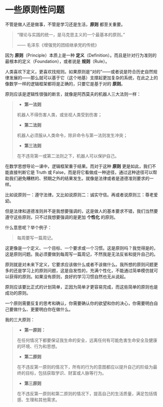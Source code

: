 # 一些原则性问题

不管是做人还是做事，不管是学习还是生活，**原则** 都至关重要。

> “理论与实践的统一，是马克思主义的一个最基本的原则。”
>
>  —— 毛泽东《增强党的团结继承党的传统》

因为 **原则**（Principle）本质上是一种 **定义**（Definition）。而且是针对行为准则的最根本的定义（Foundation），或者说是 **规则**（Rule）。

人类喜欢下定义，更喜欢找规则。如果原则是“对的”——或者说是符合历史自然规律发展的——那么就可以基于它（这个地基）支撑起更加复杂的系统，在此之上的像数学一样的逻辑框架都将是正确的，只要它是基于对的 **原则**。

原则应该是逻辑性很强的断言，就像是阿西莫夫的机器人三大法则一样：

> - **第一法则**
>
> 机器人不得伤害人类，或坐视人类受到伤害；
>
> - **第二法则**
>
> 机器人必须服从人类命令，除非命令与第一法则发生冲突；
>
> - **第三法则**
>
> 在不违背第一或第二法则之下，机器人可以保护自己。

在数学思想导论一课中，逻辑框架重于结果。而对于这种 **原则** 更是如此，我们不能直接判断它是 Truth 或 False，而是将它看做成一种途径，通过这种途径可以帮助我们避免糟糕的、预期之外的结果发生。就像是法律或者是道德准则要求的一样。

比如说原则一：遵守法律。又比如说原则二：诚实守信。再或者说原则三：尊老爱幼。

但是法律和道德准则并不是我想要强调的，这是做人的基本要求不错，我们当然要遵守这些原则，只不过我想要强调的是更加 **个性化** 的原则。

什么意思呢？举个例子：

> 每周要写一篇周记。

这更像是一个定义、一个目标、一个要求或一个习惯。这是原则吗？我觉得是的，这是原则问题。我必须要做到每周写一篇周记，不然我是无法反省和提升自己的。

原则就是对未来下定义，它要求应该做什么或者不该做什么。我所想的原则问题更多的还是学习上的原则问题，这是自发性的，充满个性化，不能通过简单模仿就可以获得的原则。如果没有原则，良好的学习习惯自然也无从说起。

原则应该要比正式的计划简单，正因为简单才更容易完成，而这些简单的原则也是成功的原则。

一个原则需要反复的思考和确认，你需要确认你的欲望和你的决心，你需要明白自己要做什么、更要明白你在做什么。

我的三大原则：

> - **第一原则：**
>
> 在任何情况下都要保证我生命的安全，远离任何有可能危害生命安全及健康的环境、行为和思想。
>
> - **第二原则**
>
> 在不违反第一原则的情况下，所有的行为的意图都应以提升自己的阶级为最终的目标，包括获取学识、财富或人脉等行为。
>
> - **第三原则**
>
> 在不违反第一原则和第二原则的情况下，提高自己的生活质量，满足包括情感、生理和其他需求。